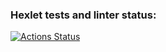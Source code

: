 ### Hexlet tests and linter status:
[![Actions Status](https://github.com/nunsez/java-project-78/actions/workflows/hexlet-check.yml/badge.svg)](https://github.com/nunsez/java-project-78/actions)